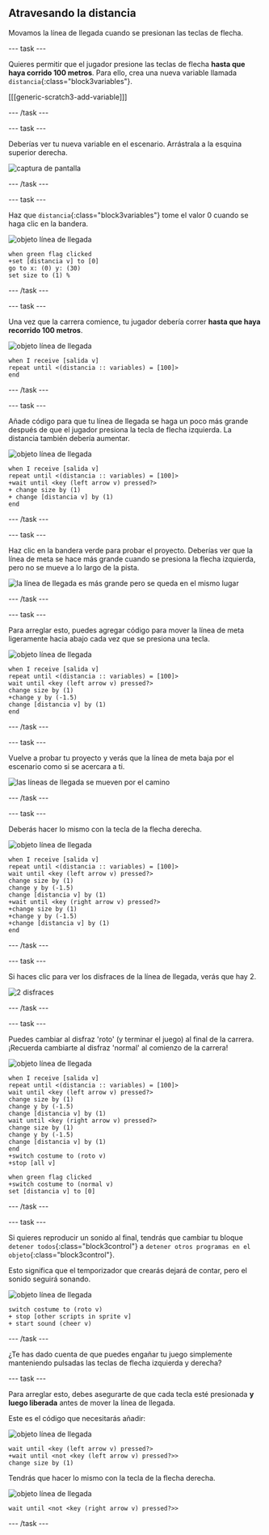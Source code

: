 ## Atravesando la distancia

Movamos la línea de llegada cuando se presionan las teclas de flecha.

--- task ---

Quieres permitir que el jugador presione las teclas de flecha __hasta que haya corrido 100 metros__. Para ello, crea una nueva variable llamada `distancia`{:class="block3variables"}.

[[[generic-scratch3-add-variable]]]

--- /task ---

--- task ---

Deberías ver tu nueva variable en el escenario. Arrástrala a la esquina superior derecha.

![captura de pantalla](images/sprint-distance-drag.png)

--- /task ---

--- task ---

Haz que `distancia`{:class="block3variables"} tome el valor 0 cuando se haga clic en la bandera.

![objeto línea de llegada](images/finish-line-sprite.png)

```blocks3
when green flag clicked
+set [distancia v] to [0]
go to x: (0) y: (30)
set size to (1) %
```

--- /task ---

--- task ---

Una vez que la carrera comience, tu jugador debería correr __hasta que haya recorrido 100 metros__.

![objeto línea de llegada](images/finish-line-sprite.png)

```blocks3
when I receive [salida v]
repeat until <(distancia :: variables) = [100]>
end 
```

--- /task ---

--- task ---

Añade código para que tu línea de llegada se haga un poco más grande después de que el jugador presiona la tecla de flecha izquierda. La distancia también debería aumentar.

![objeto línea de llegada](images/finish-line-sprite.png)

```blocks3
when I receive [salida v]
repeat until <(distancia :: variables) = [100]>
+wait until <key (left arrow v) pressed?>
+ change size by (1)
+ change [distancia v] by (1)
end 
```

--- /task ---

--- task ---

Haz clic en la bandera verde para probar el proyecto. Deberías ver que la línea de meta se hace más grande cuando se presiona la flecha izquierda, pero no se mueve a lo largo de la pista.

![la línea de llegada es más grande pero se queda en el mismo lugar](images/sprint-line-bug.png)

--- /task ---

--- task ---

Para arreglar esto, puedes agregar código para mover la línea de meta ligeramente hacia abajo cada vez que se presiona una tecla.

![objeto línea de llegada](images/finish-line-sprite.png)

```blocks3
when I receive [salida v]
repeat until <(distancia :: variables) = [100]>
wait until <key (left arrow v) pressed?>
change size by (1)
+change y by (-1.5)
change [distancia v] by (1)
end 
```

--- /task ---

--- task ---

Vuelve a probar tu proyecto y verás que la línea de meta baja por el escenario como si se acercara a ti.

![las líneas de llegada se mueven por el camino](images/sprint-line-fix-test.png)

--- /task ---

--- task ---

Deberás hacer lo mismo con la tecla de la flecha derecha.

![objeto línea de llegada](images/finish-line-sprite.png)

```blocks3
when I receive [salida v]
repeat until <(distancia :: variables) = [100]>
wait until <key (left arrow v) pressed?>
change size by (1)
change y by (-1.5)
change [distancia v] by (1)
+wait until <key (right arrow v) pressed?>
+change size by (1)
+change y by (-1.5)
+change [distancia v] by (1)
end 
```

--- /task ---

--- task ---

Si haces clic para ver los disfraces de la línea de llegada, verás que hay 2.

![2 disfraces](images/sprint-line-costumes.png)

--- /task ---

--- task ---

Puedes cambiar al disfraz 'roto' (y terminar el juego) al final de la carrera. ¡Recuerda cambiarte al disfraz 'normal' al comienzo de la carrera!

![objeto línea de llegada](images/finish-line-sprite.png)

```blocks3
when I receive [salida v]
repeat until <(distancia :: variables) = [100]>
wait until <key (left arrow v) pressed?>
change size by (1)
change y by (-1.5)
change [distancia v] by (1)
wait until <key (right arrow v) pressed?>
change size by (1)
change y by (-1.5)
change [distancia v] by (1)
end 
+switch costume to (roto v)
+stop [all v]
```

```blocks3
when green flag clicked
+switch costume to (normal v)
set [distancia v] to [0]
```

--- /task ---

--- task ---

Si quieres reproducir un sonido al final, tendrás que cambiar tu bloque `detener todos`{:class="block3control"} a `detener otros programas en el objeto`{:class="block3control"}.

Esto significa que el temporizador que crearás dejará de contar, pero el sonido seguirá sonando.

![objeto línea de llegada](images/finish-line-sprite.png)

```blocks3
switch costume to (roto v)
+ stop [other scripts in sprite v]
+ start sound (cheer v)
```

--- /task ---

¿Te has dado cuenta de que puedes engañar tu juego simplemente manteniendo pulsadas las teclas de flecha izquierda y derecha?

--- task ---

Para arreglar esto, debes asegurarte de que cada tecla esté presionada __y luego liberada__ antes de mover la línea de llegada.

Este es el código que necesitarás añadir:

![objeto línea de llegada](images/finish-line-sprite.png)

```blocks3
wait until <key (left arrow v) pressed?>
+wait until <not <key (left arrow v) pressed?>>
change size by (1)
```

Tendrás que hacer lo mismo con la tecla de la flecha derecha.

![objeto línea de llegada](images/finish-line-sprite.png)

```blocks3
wait until <not <key (right arrow v) pressed?>>
```

--- /task ---
